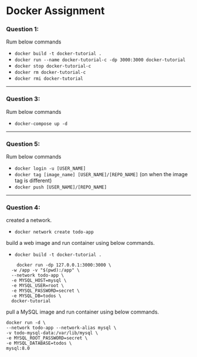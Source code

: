 # Docker Assignment


### Question 1:
Rum below commands
- `docker build -t docker-tutorial .`
- `docker run --name docker-tutorial-c -dp 3000:3000 docker-tutorial`
- `docker stop docker-tutorial-c`
- `docker rm docker-tutorial-c`
- `docker rmi docker-tutorial`
---
### Question 3:

Rum below commands
- `docker-compose up -d`
---
### Question 5:

Rum below commands
- `docker login -u [USER_NAME]`
- `docker tag [image_name] [USER_NAME]/[REPO_NAME]` (on when the image tag is different)
- `docker push [USER_NAME]/[REPO_NAME]`
---
### Question 4:

created a network.
- `docker network create todo-app`

build a web image and run container using below commands.
- `docker build -t docker-tutorial .`
```
	docker run -dp 127.0.0.1:3000:3000 \
  -w /app -v "$(pwd):/app" \
  --network todo-app \
  -e MYSQL_HOST=mysql \
  -e MYSQL_USER=root \
  -e MYSQL_PASSWORD=secret \
  -e MYSQL_DB=todos \
  docker-tutorial
```

pull a MySQL image and run container using below commands.

```
docker run -d \
--network todo-app --network-alias mysql \
-v todo-mysql-data:/var/lib/mysql \
-e MYSQL_ROOT_PASSWORD=secret \
-e MYSQL_DATABASE=todos \
mysql:8.0
```